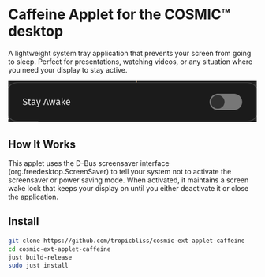 # Caffeine Applet for the COSMIC™ desktop

A lightweight system tray application that prevents your screen from going to
sleep. Perfect for presentations, watching videos, or any situation where you
need your display to stay active.

![Screenshot of applet](res/screenshot.png)

## How It Works

This applet uses the D-Bus screensaver interface (org.freedesktop.ScreenSaver)
to tell your system not to activate the screensaver or power saving mode. When
activated, it maintains a screen wake lock that keeps your display on until you
either deactivate it or close the application.

## Install

```bash
git clone https://github.com/tropicbliss/cosmic-ext-applet-caffeine
cd cosmic-ext-applet-caffeine
just build-release
sudo just install
```

